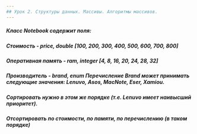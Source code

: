 ```yaml
---
## Урок 2. Структуры данных. Массивы. Алгоритмы массивов.
---
```

##### _Класс Notebook содержит поля:_

##### _Стоимость - price, double [100, 200, 300, 400, 500, 600, 700, 800]_
##### _Оперативная память - ram, integer [4, 8, 16, 20, 24, 28, 32]_
##### _Производитель - brand, enum Перечисление Brand может принимать следующие значения: Lenuvo, Asos, MacNote, Eser, Xamiou._
##### _Сортировать нужно в этом же порядке (т.е. Lenuvo имеет наивысший приоритет)._
##### _Отсортировать по стоимости, по памяти, по перечислению (в таком порядке)_
